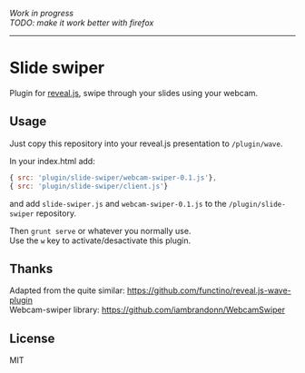 *Work in progress*  
*TODO: make it work better with firefox*  

---

# Slide swiper

Plugin for [reveal.js](https://github.com/hakimel/reveal.js), swipe through your slides using your webcam.


## Usage


Just copy this repository into your reveal.js presentation to `/plugin/wave`.

In your index.html add:
```javascript
{ src: 'plugin/slide-swiper/webcam-swiper-0.1.js'},
{ src: 'plugin/slide-swiper/client.js'}
```

and add `slide-swiper.js` and `webcam-swiper-0.1.js` to the `/plugin/slide-swiper` repository.

Then `grunt serve` or whatever you normally use.  
Use the `w` key to activate/desactivate this plugin.


## Thanks


Adapted from the quite similar: https://github.com/functino/reveal.js-wave-plugin  
Webcam-swiper library: https://github.com/iambrandonn/WebcamSwiper

## License


MIT
